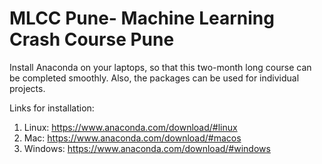 # MLCC Pune- Machine Learning Crash Course Pune

Install Anaconda on your laptops, so that this two-month long course can be completed smoothly. Also, the packages can be used for individual projects.

Links for installation:
1. Linux: https://www.anaconda.com/download/#linux
2. Mac: https://www.anaconda.com/download/#macos
3. Windows: https://www.anaconda.com/download/#windows

 
